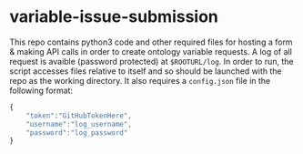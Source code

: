 # variable-issue-submission
This repo contains python3 code and other required files for hosting a form & making API calls in order to create ontology variable requests. A log of all request is avaible (password protected) at `$ROOTURL/log`. In order to run, the script accesses files relative to itself and so should be launched with the repo as the working directory. It also requires a `config.json` file in the following format: 

```javascript
{
    "token":"GitHubTokenHere",
    "username":"log_username",
    "password":"log_password"
}
```

